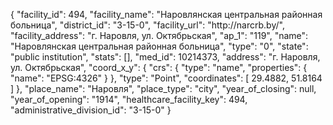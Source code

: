 {
    "facility_id": 494,
    "facility_name": "Наровлянская центральная районная больница",
    "district_id": "3-15-0",
    "facility_url": "http:\/\/narcrb.by\/",
    "facility_address": "г. Наровля, ул. Октябрьская",
    "ap_1": "119",
    "name": "Наровлянская центральная районная больница",
    "type": "0",
    "state": "public institution",
    "stats": [],
    "med_id": 10214373,
    "address": "г. Наровля, ул. Октябрьская",
    "coord_x_y": {
        "crs": {
            "type": "name",
            "properties": {
                "name": "EPSG:4326"
            }
        },
        "type": "Point",
        "coordinates": [
            29.4882,
            51.8164
        ]
    },
    "place_name": "Наровля",
    "place_type": "city",
    "year_of_closing": null,
    "year_of_opening": "1914",
    "healthcare_facility_key": 494,
    "administrative_division_id": "3-15-0"
}